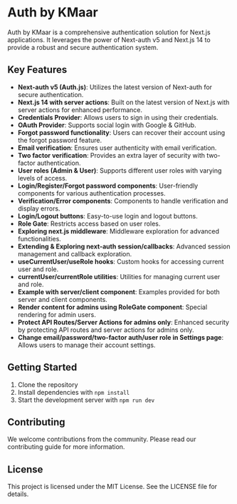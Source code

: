 # Auth by KMaar

Auth by KMaar is a comprehensive authentication solution for Next.js applications. It leverages the power of Next-auth v5 and Next.js 14 to provide a robust and secure authentication system.

## Key Features

- **Next-auth v5 (Auth.js)**: Utilizes the latest version of Next-auth for secure authentication.
- **Next.js 14 with server actions**: Built on the latest version of Next.js with server actions for enhanced performance.
- **Credentials Provider**: Allows users to sign in using their credentials.
- **OAuth Provider**: Supports social login with Google & GitHub.
- **Forgot password functionality**: Users can recover their account using the forgot password feature.
- **Email verification**: Ensures user authenticity with email verification.
- **Two factor verification**: Provides an extra layer of security with two-factor authentication.
- **User roles (Admin & User)**: Supports different user roles with varying levels of access.
- **Login/Register/Forgot password components**: User-friendly components for various authentication processes.
- **Verification/Error components**: Components to handle verification and display errors.
- **Login/Logout buttons**: Easy-to-use login and logout buttons.
- **Role Gate**: Restricts access based on user roles.
- **Exploring next.js middleware**: Middleware exploration for advanced functionalities.
- **Extending & Exploring next-auth session/callbacks**: Advanced session management and callback exploration.
- **useCurrentUser/useRole hooks**: Custom hooks for accessing current user and role.
- **currentUser/currentRole utilities**: Utilities for managing current user and role.
- **Example with server/client component**: Examples provided for both server and client components.
- **Render content for admins using RoleGate component**: Special rendering for admin users.
- **Protect API Routes/Server Actions for admins only**: Enhanced security by protecting API routes and server actions for admins only.
- **Change email/password/two-factor auth/user role in Settings page**: Allows users to manage their account settings.

## Getting Started

1. Clone the repository
2. Install dependencies with `npm install`
3. Start the development server with `npm run dev`

## Contributing

We welcome contributions from the community. Please read our contributing guide for more information.

## License

This project is licensed under the MIT License. See the LICENSE file for details.
